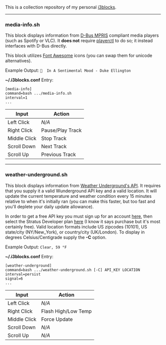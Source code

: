 This is a collection repository of my personal [i3blocks](https://github.com/vivien/i3blocks).

---

### media-info.sh

This block displays information from [D-Bus MPRIS](https://specifications.freedesktop.org/mpris-spec/latest/) compliant media players (such as Spotify or VLC). It **does not** require [playerctl](https://github.com/acrisci/playerctl) to do so; it instead interfaces with D-Bus directly.

This block utilizes [Font Awesome](http://fontawesome.io/) icons (you can swap them for unicode alternatives).

Example Output: `  In A Sentimental Mood - Duke Ellington`

**~/.i3blocks.conf** Entry:

```
[media-info]
command=bash .../media-info.sh
interval=1
...
```

Input | Action
----- | ------
Left Click | *N/A*
Right Click | Pause/Play Track
Middle Click | Stop Track
Scroll Down | Next Track
Scroll Up | Previous Track

---

### weather-underground.sh

This block displays information from [Weather Underground's API](https://www.wunderground.com/weather/api/). It requires that you supply it a valid Wunderground API key and a valid location. It will update the current temperature and weather condition every 15 minutes relative to when it's initially ran (you can make this faster, but too fast and you'll deplete your daily update allowance).

In order to get a free API key you must sign up for an account [here](https://www.wunderground.com/member/registration?mode=api_signup), then select the Stratus Developer plan [here](https://www.wunderground.com/weather/api/d/pricing.html) (I know it says purchase but it's most certainly free). Valid location formats include US zipcodes (10101), US state/city (NY/New_York), or country/city (UK/London). To display in degrees Celsius/Centigrade supply the **-C** option.

Example Output: `Clear, 59 °F`

**~/.i3blocks.conf** Entry:
```
[weather-underground]
command=bash .../weather-underground.sh [-C] API_KEY LOCATION
interval=persist
signal=6
...
```

Input | Action
----- | ------
Left Click | *N/A*
Right Click | Flash High/Low Temp
Middle Click | Force Update
Scroll Down | *N/A*
Scroll Up | *N/A*

